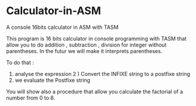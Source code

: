 # Calculator-in-ASM
A console 16bits calculator in ASM with TASM

This program is 16 bits calculator in console programming with TASM that
allow you to do addition , subtraction , division for integer without
parentheses. In the futur we will make it interprets parentheses.

To do that :
1)  analyse the expression
2 ) Convert the INFIXE string to a postfixe string
3) we evaluate the Postfixe string

You will show also a procedure that allow you calculate the factorial of
a number from 0 to 8.
